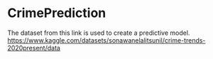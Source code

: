 # CrimePrediction
The dataset from this link is used to create a predictive model. https://www.kaggle.com/datasets/sonawanelalitsunil/crime-trends-2020present/data
